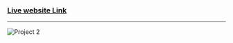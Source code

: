 ### [Live website Link](https://gentle-raindrop-4adeb9.netlify.app/ "Click The Link")

---

![Project 2](./Real%20Estate%20-%20Desktop.png)
